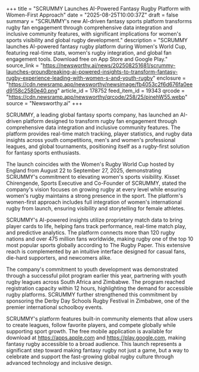 +++
title = "SCRUMMY Launches AI-Powered Fantasy Rugby Platform with Women-First Approach"
date = "2025-08-25T10:00:37Z"
draft = false
summary = "SCRUMMY's new AI-driven fantasy sports platform transforms rugby fan engagement through comprehensive data integration and inclusive community features, with significant implications for women's sports visibility and global rugby development."
description = "SCRUMMY launches AI-powered fantasy rugby platform during Women's World Cup, featuring real-time stats, women's rugby integration, and global fan engagement tools. Download free on App Store and Google Play."
source_link = "https://newsworthy.ai/news/202508251681/scrummy-launches-groundbreaking-ai-powered-insights-to-transform-fantasy-rugby-experience-leading-with-women-s-and-youth-rugby"
enclosure = "https://cdn.newsramp.app/newsworthy/newsimage/fb4053c2f6d676fa0eed9158c2580e40.png"
article_id = 178752
feed_item_id = 19343
qrcode = "https://cdn.newsramp.app/newsworthy/qrcode/258/25/pinehW55.webp"
source = "Newsworthy.ai"
+++

<p>SCRUMMY, a leading global fantasy sports company, has launched an AI-driven platform designed to transform rugby fan engagement through comprehensive data integration and inclusive community features. The platform provides real-time match tracking, player statistics, and rugby data insights across youth competitions, men's and women's professional leagues, and global tournaments, positioning itself as a rugby-first solution for fantasy sports enthusiasts.</p><p>The launch coincides with the Women's Rugby World Cup hosted by England from August 22 to September 27, 2025, demonstrating SCRUMMY's commitment to elevating women's sports visibility. Kisset Chirengende, Sports Executive and Co-Founder of SCRUMMY, stated the company's vision focuses on growing rugby at every level while ensuring women's rugby maintains a strong presence in the sport. The platform's women-first approach includes full integration of women's international rugby from launch, ensuring visibility and storytelling for female athletes.</p><p>SCRUMMY's AI-powered insights utilize proprietary match data to bring player cards to life, helping fans track performance, real-time match play, and predictive analytics. The platform connects more than 120 rugby nations and over 475 million fans worldwide, making rugby one of the top 10 most popular sports globally according to The Rugby Paper. This extensive reach is complemented by an intuitive interface designed for casual fans, die-hard supporters, and newcomers alike.</p><p>The company's commitment to youth development was demonstrated through a successful pilot program earlier this year, partnering with youth rugby leagues across South Africa and Zimbabwe. The program reached registration capacity within 12 hours, highlighting the demand for accessible rugby platforms. SCRUMMY further strengthened this commitment by sponsoring the Derby Day Schools Rugby Festival in Zimbabwe, one of the premier international schoolboy events.</p><p>SCRUMMY's platform features built-in community elements that allow users to create leagues, follow favorite players, and compete globally while supporting sport growth. The free mobile application is available for download at <a href="https://apps.apple.com" rel="nofollow" target="_blank">https://apps.apple.com</a> and <a href="https://play.google.com" rel="nofollow" target="_blank">https://play.google.com</a>, making fantasy rugby accessible to a broad audience. This launch represents a significant step toward making fantasy rugby not just a game, but a way to celebrate and support the fast-growing global rugby culture through advanced technology and inclusive design.</p>